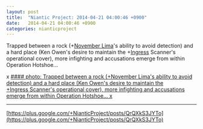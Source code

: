 ```yaml
---
layout: post
title:  "Niantic Project: 2014-04-21 04:00:46 +0900"
date:   2014-04-21 04:00:46 +0900
categories: nianticproject
---
```

Trapped between a rock (+[November Lima](https://plus.google.com/108660770529072226626 "")'s ability to avoid detection) and a hard place (Ken Owen's desire to maintain the +[Ingress](https://plus.google.com/103320655754019011706 "") Scanner's operational cover), more infighting and accusations emerge from within Operation Hotshoe...

x
[#### photo: Trapped between a rock (+November Lima's ability to avoid detection) and a hard place (Ken Owen's desire to maintain the +Ingress Scanner's operational cover), more infighting and accusations emerge from within Operation Hotshoe...
x](https://lh4.googleusercontent.com/-hBkhkDGYteU/U1QZL3AwQQI/AAAAAAAAZzA/s0HrWDYBp4M/w1200-h1553/NakedEye.png "")
- - -
[https://plus.google.com/+NianticProject/posts/QrQXkS3JYTo](https://plus.google.com/+NianticProject/posts/QrQXkS3JYTo)
